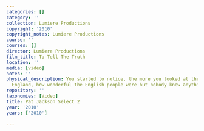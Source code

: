 ```yaml
---
categories: []
category: ''
collection: Lumiere Productions
copyright: '2010'
copyright_notes: Lumiere Productions
course: ''
courses: []
director: Lumiere Productions
film_title: To Tell The Truth
location: ''
media: [video]
notes: ''
physical_description: You started to notice, the more you looked at the people of
  England, how wonderful the English people were but nobody knew anything about them.
repository: ''
taxonomies: [Video]
title: Pat Jackson Select 2
year: '2010'
years: ['2010']

---
```

